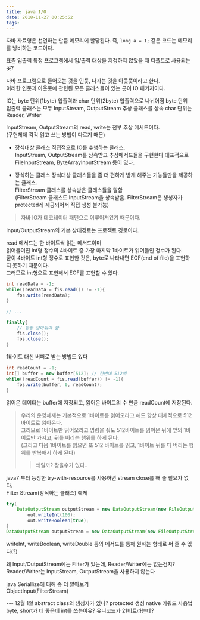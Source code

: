 ```yaml
---
title: java I/O
date: 2018-11-27 00:25:52
tags:
---
```


자바 자료형은 선언하는 만큼 메모리에 할당된다.
즉, `long a = 1;` 같은 코드는 메모리를 낭비하는 코드이다.  


표쥰 입출력
특정 프로그램에서 입/출력 대상을 지정하지 않았을 때 디폴트로 사용되는 곳?

자바 프로그램으로 들어오는 것을 인풋, 나가는 것을 아웃풋이라고 한다.  
이러한 인풋과 아웃풋에 관련된 모든 클래스들이 있는 곳이 IO 패키지이다.  

IO는 byte 단위(1byte) 입출력과 char 단위(2byte) 입출력으로 나뉘어짐
byte 단위 입출력 클래스는 모두 InputStream, OutputStream 추상 클래스를 상속 
char 단위는 Reader, Writer

InputStream, OutputStream의 read, write는 전부 추상 메서드이다.  
(구현체제 각각 읽고 쓰는 방법이 다르기 때문)

- 장식대상 클래스
직접적으로 IO를 수행하는 클래스.  
InputStream, OutputStream를 상속받고 추상메서드들을 구현한다
대표적으로 FileInputStream, ByteArrayInputStream 등이 있다.  

- 장식하는 클래스
장식대상 클래스들을 좀 더 편하게 받게 해주는 기능들만을 제공하는 클래스.  
FilterStream 클래스를 상속받은 클래스들을 말함  
(FilterStream 클래스도 InputStream을 상속받음. FilterStream은 생성자가 protected레 제공되어서 직접 생성 불가능)

> 자바 IO가 데코레이터 패턴으로 이루어져있기 때문이다.  

Input/OutputStream의 기본 상대경로는 프로젝트 경로이다.  

read 메서드는 한 바이트씩 읽는 메서드이며  
읽어들여진 int형 정수의 4바이트 중 가장 마지막 1바이트가 읽어들인 정수가 된다.  
굳이 4바이트 int형 정수로 표현한 것은, byte로 나타내면 EOF(end of file)을 표현하지 못하기 때문이다.  
그러므로 int형으로 표현해서 EOF를 표현할 수 있다.  
```java
int readData = -1;
while((readData = fis.read()) != -1){
    fos.write(readData);
}

// ...

finally{
    // 항상 닫아줘야 함
    fis.close();
    fos.close();
}
```

1바이트 대신 버퍼로 받는 방법도 있다  
```java
int readCount = -1;
int[] buffer = new buffer[512]; // 한번에 512씩
while((readCount = fis.read(buffer)) != -1){
    fos.write(buffer, 0, readCount);
}
```

읽어온 데이터는 buffer에 저장되고, 읽어온 바이트의 수 만큼 readCount에 저장된다.  

> 우리의 운영체제는 기본적으로 1바이트를 읽어오라고 해도 항상 대체적으로 512 바이트로 읽아온다.  
그러므로 1바이트만 읽어오라고 명령을 줘도 512바이트를 읽어온 뒤에 앞의 1바이트만 가지고, 뒤를 버리는 행위를 하게 된다.  
(그리고 다음 1바이트를 읽으면 또 512 바이트를 읽고, 1바이트 뒤를 다 버리는 행위를 반복해서 하게 된다)
>> 왜일까? 찾을수가 없다..

java7 부터 등장한 try-with-resource를 사용하면 stream close를 해 줄 필요가 없다.  
Filter Stream(장식하는 클래스) 예제  
```java
try(
    DataOutputStream outputStream = new DataOutputStream(new FileOutputStream("test.txt"));){
        out.writeInt(100);
        out.writeBoolean(true);
}
DataOutputStream outputStream = new DataOutputStream(new FileOutputStream("test.txt"));
```
 
writeInt, writeBoolean, writeDouble 등의 메서드를 통해 원하는 형태로 써 줄 수 있다(?)  

왜 Input/OutputStream에는 Filter가 있는데, Reader/Writer에는 없는건지?  
Reader/Writer는 InputStream, OutputStream을 사용하지 않는다

java Seriallize에 대해 좀 더 알아보기  
ObjectInput(FilterStream)  


--- 12월 1일
abstract class의 생성자가 있나?
protected 생성
native 키워드 사용법
byte, short가 더 좋은데 int를 쓰는이유?
유니코드가 21비트라는데?


<!-- more -->
